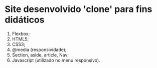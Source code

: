 # Site desenvolvido 'clone' para fins didáticos 

01) Flexbox;
02) HTML5;
03) CSS3;
04) @media (responsividade);
05) Section, aside, article, Nav;
04) Javascript (utilizado no menu responsivo).